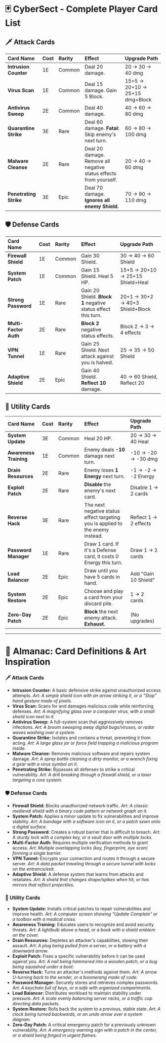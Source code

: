 # 🃏 CyberSect - Complete Player Card List

## 🗡️ Attack Cards

| Card Name | Cost | Rarity | Effect | Upgrade Path |
| :--- | :--- | :--- | :--- | :--- |
| **Intrusion Counter** | 1E | Common | Deal 20 damage. | 20 → 30 → 40 dmg |
| **Virus Scan** | 1E | Common | Deal 15 damage. Gain 5 Block. | 15+5 → 20+10 → 25+15 dmg+Block |
| **Antivirus Sweep** | 2E | Common | Deal 40 damage. | 40 → 60 → 80 dmg |
| **Quarantine Strike** | 3E | Rare | Deal 60 damage. **Fatal:** Skip enemy's next turn. | 60 → 80 → 100 dmg |
| **Malware Cleanse** | 2E | Rare | Deal 20 damage. Remove all negative status effects from yourself. | 20 → 40 → 60 dmg |
| **Penetrating Strike** | 3E | Epic | Deal 70 damage. **Ignores all enemy Shield.** | 70 → 90 → 110 dmg |

## 🛡️ Defense Cards

| Card Name | Cost | Rarity | Effect | Upgrade Path |
| :--- | :--- | :--- | :--- | :--- |
| **Firewall Shield** | 1E | Common | Gain 30 Shield. | 30 → 40 → 60 Shield |
| **System Patch** | 1E | Common | Gain 15 Shield. Heal 5 HP. | 15+5 → 20+10 → 25+15 Shield+Heal |
| **Strong Password** | 1E | Rare | Gain 20 Shield. **Block 1** negative status effect this turn. | 20+1 → 30+2 → 40+3 Shield+Block |
| **Multi-Factor Auth** | 2E | Rare | **Block 2** negative status effects. | Block 2 → 3 → 4 effects |
| **VPN Tunnel** | 1E | Rare | Gain 25 Shield. Next attack against you is halved. | 25 → 35 → 50 Shield |
| **Adaptive Shield** | 2E | Epic | Gain 40 Shield. **Reflect 10** damage. | 40 → 60 Shield, Reflect 20 |

## 🔧 Utility Cards

| Card Name | Cost | Rarity | Effect | Upgrade Path |
| :--- | :--- | :--- | :--- | :--- |
| **System Update** | 3E | Common | Heal 20 HP. | 20 → 30 → 40 Heal |
| **Awareness Training** | 1E | Common | Enemy deals **-10** damage next turn. | -10 → -20 → -30 dmg |
| **Drain Resources** | 2E | Rare | Enemy loses **1 Energy** next turn. | -1 → -2 → -2 Energy |
| **Exploit Patch** | 2E | Rare | **Disable** the enemy's next card. | Disable 1 → 2 cards |
| **Reverse Hack** | 3E | Rare | The next negative status effect targeting you is applied to the enemy instead. | Reflect 1 → 2 effects |
| **Password Manager** | 1E | Rare | Draw 1 card. If it's a Defense card, it costs 0 Energy this turn. | Draw 1 → 2 cards |
| **Load Balancer** | 2E | Epic | Draw until you have 5 cards in hand. | Add "Gain 10 Shield" |
| **System Restore** | 2E | Epic | Choose and play a card from your discard pile. | 1 → 2 cards |
| **Zero-Day Patch** | 2E | Epic | **Block** the next enemy attack. **Exhaust.** | (No upgrades) |

---

# 📖 Almanac: Card Definitions & Art Inspiration

### 🗡️ Attack Cards
- **Intrusion Counter:** A basic defensive strike against unauthorized access attempts. *Art: A simple shield icon with an arrow striking it, or a "Stop" hand gesture made of pixels.*
- **Virus Scan:** Scans for and damages malicious code while reinforcing defenses. *Art: A magnifying glass over a computer virus, with a small shield icon next to it.*
- **Antivirus Sweep:** A full-system scan that aggressively removes infections. *Art: A broom sweeping away digital bugs/viruses, or radar waves washing over a system.*
- **Quarantine Strike:** Isolates and contains a threat, preventing it from acting. *Art: A large glass jar or force field trapping a malicious program inside.*
- **Malware Cleanse:** Removes malicious software and repairs system damage. *Art: A spray bottle cleaning a dirty monitor, or a wrench fixing a gear with a virus symbol on it.*
- **Penetrating Strike:** Bypasses all defenses to strike a critical vulnerability. *Art: A drill breaking through a firewall shield, or a laser targeting a core system.*

### 🛡️ Defense Cards
- **Firewall Shield:** Blocks unauthorized network traffic. *Art: A classic medieval shield with a binary code pattern or network graph on it.*
- **System Patch:** Applies a minor update to fix vulnerabilities and improve stability. *Art: A bandage with a software icon on it, or a patch sewn onto a digital surface.*
- **Strong Password:** Creates a robust barrier that is difficult to breach. *Art: A sturdy lock with a complex key, or a vault door with multiple locks.*
- **Multi-Factor Auth:** Requires multiple verification methods to grant access. *Art: Multiple overlapping locks (key, fingerprint, eye scan) forming a single barrier.*
- **VPN Tunnel:** Encrypts your connection and routes it through a secure server. *Art: A data packet traveling through a secure tunnel with locks on the entrance/exit.*
- **Adaptive Shield:** A defense system that learns from attacks and retaliates. *Art: A shield that changes shape/spikes when hit, or has mirrors that reflect projectiles.*

### 🔧 Utility Cards
- **System Update:** Installs critical patches to repair vulnerabilities and improve health. *Art: A computer screen showing "Update Complete" or a toolbox with a medical cross.*
- **Awareness Training:** Educates users to recognize and avoid security threats. *Art: A lightbulb above a head, or a book with a shield emblem on the cover.*
- **Drain Resources:** Depletes an attacker's capabilities, slowing their assault. *Art: A plug being pulled from a server, or a battery with a downward arrow.*
- **Exploit Patch:** Fixes a specific vulnerability before it can be used against you. *Art: A nail being hammered into a wooden patch, or a bug being squashed under a boot.*
- **Reverse Hack:** Turns an attacker's methods against them. *Art: A arrow U-turning back to the sender, or a boomerang made of code.*
- **Password Manager:** Securely stores and retrieves complex passwords. *Art: A keychain full of keys, or a safe with organized compartments.*
- **Load Balancer:** Distributes workload to maintain stability under pressure. *Art: A scale evenly balancing server racks, or a traffic cop directing data packets.*
- **System Restore:** Rolls back the system to a previous, stable state. *Art: A clock being turned backwards, or an undo arrow over a system diagram.*
- **Zero-Day Patch:** A critical emergency patch for a previously unknown vulnerability. *Art: A emergency warning sign with a patch in the center, or a shield being forged in urgent flames.*